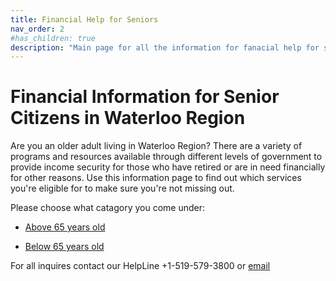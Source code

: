 ```yaml
---
title: Financial Help for Seniors
nav_order: 2
#has_children: true
description: "Main page for all the information for fanacial help for seniors in the Waterloo region"
---
```


# Financial Information for Senior Citizens in Waterloo Region

Are you an older adult living in Waterloo Region? There are a variety of programs and resources available through different levels of government to provide income security for those who have retired or are in need financially for other reasons. Use this information page to find out which services you're eligible for to make sure you're not missing out.

Please choose what catagory you come under:

- [Above 65 years old](./docs/finance/Above65.md)

- [Below 65 years old](docs/finance/Below65.md)


For all inquires contact our HelpLine +1-519-579-3800 or [email](mailto:info@waterlooregion.org)
